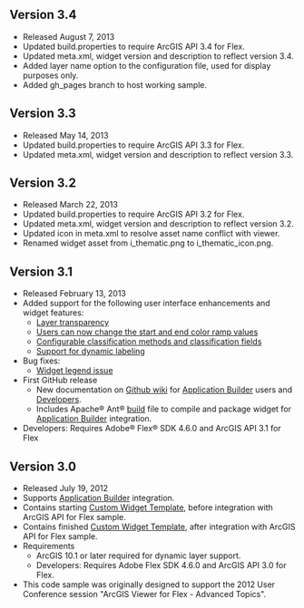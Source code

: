 ## Version 3.4

* Released August 7, 2013
* Updated build.properties to require ArcGIS API 3.4 for Flex.
* Updated meta.xml, widget version and description to reflect version 3.4.
* Added layer name option to the configuration file, used for display purposes only.
* Added gh_pages branch to host working sample.
 
## Version 3.3

* Released May 14, 2013
* Updated build.properties to require ArcGIS API 3.3 for Flex.
* Updated meta.xml, widget version and description to reflect version 3.3.

## Version 3.2

* Released March 22, 2013
* Updated build.properties to require ArcGIS API 3.2 for Flex.
* Updated meta.xml, widget version and description to reflect version 3.2.
* Updated icon in meta.xml to resolve asset name conflict with viewer.
* Renamed widget asset from i_thematic.png to i_thematic_icon.png.

## Version 3.1

* Released February 13, 2013
* Added support for the following user interface enhancements and widget features:
    * [Layer transparency](https://github.com/Esri/thematic-widget-flex/issues/7)
    * [Users can now change the start and end color ramp values](https://github.com/Esri/thematic-widget-flex/issues/8)
    * [Configurable classification methods and classification fields](https://github.com/Esri/thematic-widget-flex/issues/9)
    * [Support for dynamic labeling](https://github.com/Esri/thematic-widget-flex/issues/10)
* Bug fixes:
    * [Widget legend issue](https://github.com/Esri/thematic-widget-flex/issues/11)
* First GitHub release
    * New documentation on [Github wiki](https://github.com/Esri/thematic-widget-flex/wiki) for [Application Builder](https://github.com/Esri/thematic-widget-flex/wiki/Application-Builder) users and [Developers](https://github.com/Esri/thematic-widget-flex/wiki/Developers).
    * Includes Apache&reg; Ant&reg; [build](build.xml) file to compile and package widget for [Application Builder](http://resources.arcgis.com/en/help/flex-viewer/concepts/01m3/01m30000004m000000.htm) integration.
* Developers: Requires Adobe&reg; Flex&reg; SDK 4.6.0 and ArcGIS API 3.1 for Flex

## Version 3.0

* Released July 19, 2012
* Supports [Application Builder](http://resources.arcgis.com/en/help/flex-viewer/concepts/01m3/01m30000004m000000.htm "Viewer concepts") integration.
* Contains starting [Custom Widget Template](../../tree/CustomWidgetTemplate-Begin), before integration with ArcGIS API for Flex sample.
* Contains finished [Custom Widget Template](../../tree/CustomWidgetTemplate-End), after integration with ArcGIS API for Flex sample.
* Requirements
    * ArcGIS 10.1 or later required for dynamic layer support.
    * Developers: Requires Adobe Flex SDK 4.6.0 and ArcGIS API 3.0 for Flex.
* This code sample was originally designed to support the 2012 User Conference session "ArcGIS Viewer for Flex - Advanced Topics".